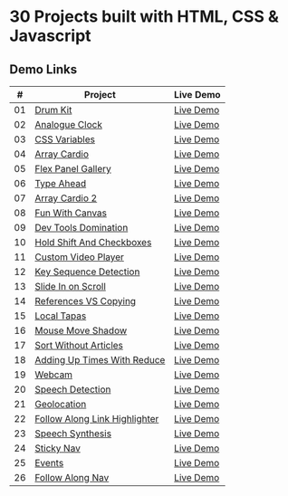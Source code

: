 # 30 Projects built with HTML, CSS & Javascript

## Demo Links

| #   | Project                                                                                                                            | Live Demo                                                                                         |
| --- | ---------------------------------------------------------------------------------------------------------------------------------- | ------------------------------------------------------------------------------------------------- |
| 01  | [Drum Kit](https://github.com/aykutulis/30-projects-html-css-js/tree/master/01-drum-kit)                                           | [Live Demo](https://aykutulis.github.io/30-projects-html-css-js/01-drum-kit)                      |
| 02  | [Analogue Clock](https://github.com/aykutulis/30-projects-html-css-js/tree/master/02-analogue-clock)                               | [Live Demo](https://aykutulis.github.io/30-projects-html-css-js/02-analogue-clock)                |
| 03  | [CSS Variables](https://github.com/aykutulis/30-projects-html-css-js/tree/master/03-css-variables)                                 | [Live Demo](https://aykutulis.github.io/30-projects-html-css-js/03-css-variables)                 |
| 04  | [Array Cardio](https://github.com/aykutulis/30-projects-html-css-js/tree/master/04-array-cardio)                                   | [Live Demo](https://aykutulis.github.io/30-projects-html-css-js/04-array-cardio)                  |
| 05  | [Flex Panel Gallery](https://github.com/aykutulis/30-projects-html-css-js/tree/master/05-flex-panel-gallery)                       | [Live Demo](https://aykutulis.github.io/30-projects-html-css-js/05-flex-panel-gallery)            |
| 06  | [Type Ahead](https://github.com/aykutulis/30-projects-html-css-js/tree/master/06-type-ahead)                                       | [Live Demo](https://aykutulis.github.io/30-projects-html-css-js/06-type-ahead)                    |
| 07  | [Array Cardio 2](https://github.com/aykutulis/30-projects-html-css-js/tree/master/07-array-cardio-2)                               | [Live Demo](https://aykutulis.github.io/30-projects-html-css-js/07-array-cardio-2)                |
| 08  | [Fun With Canvas](https://github.com/aykutulis/30-projects-html-css-js/tree/master/08-fun-with-canvas)                             | [Live Demo](https://aykutulis.github.io/30-projects-html-css-js/08-fun-with-canvas)               |
| 09  | [Dev Tools Domination](https://github.com/aykutulis/30-projects-html-css-js/tree/master/09-dev-tools-domination)                   | [Live Demo](https://aykutulis.github.io/30-projects-html-css-js/09-dev-tools-domination)          |
| 10  | [Hold Shift And Checkboxes](https://github.com/aykutulis/30-projects-html-css-js/tree/master/10-hold-shift-and-checkboxes)         | [Live Demo](https://aykutulis.github.io/30-projects-html-css-js/10-hold-shift-and-checkboxes)     |
| 11  | [Custom Video Player](https://github.com/aykutulis/30-projects-html-css-js/tree/master/11-custom-video-player)                     | [Live Demo](https://aykutulis.github.io/30-projects-html-css-js/11-custom-video-player)           |
| 12  | [Key Sequence Detection](https://github.com/aykutulis/30-projects-html-css-js/tree/master/12-key-sequence-detection)               | [Live Demo](https://aykutulis.github.io/30-projects-html-css-js/12-key-sequence-detection)        |
| 13  | [Slide In on Scroll](https://github.com/aykutulis/30-projects-html-css-js/tree/master/13-slide-in-on-scroll)                       | [Live Demo](https://aykutulis.github.io/30-projects-html-css-js/13-slide-in-on-scroll)            |
| 14  | [References VS Copying](https://github.com/aykutulis/30-projects-html-css-js/tree/master/14-references-vs-copying)                 | [Live Demo](https://aykutulis.github.io/30-projects-html-css-js/14-references-vs-copying)         |
| 15  | [Local Tapas](https://github.com/aykutulis/30-projects-html-css-js/tree/master/15-local-tapas)                                     | [Live Demo](https://aykutulis.github.io/30-projects-html-css-js/15-local-tapas)                   |
| 16  | [Mouse Move Shadow](https://github.com/aykutulis/30-projects-html-css-js/tree/master/16-mouse-move-shadow)                         | [Live Demo](https://aykutulis.github.io/30-projects-html-css-js/16-mouse-move-shadow)             |
| 17  | [Sort Without Articles](https://github.com/aykutulis/30-projects-html-css-js/tree/master/17-sort-without-articles)                 | [Live Demo](https://aykutulis.github.io/30-projects-html-css-js/17-sort-without-articles)         |
| 18  | [Adding Up Times With Reduce](https://github.com/aykutulis/30-projects-html-css-js/tree/master/18-adding-up-times-with-reduce)     | [Live Demo](https://aykutulis.github.io/30-projects-html-css-js/18-adding-up-times-with-reduce)   |
| 19  | [Webcam](https://github.com/aykutulis/30-projects-html-css-js/tree/master/19-webcam)                                               | [Live Demo](https://aykutulis.github.io/30-projects-html-css-js/19-webcam)                        |
| 20  | [Speech Detection](https://github.com/aykutulis/30-projects-html-css-js/tree/master/20-speech-detection)                           | [Live Demo](https://aykutulis.github.io/30-projects-html-css-js/20-speech-detection)              |
| 21  | [Geolocation](https://github.com/aykutulis/30-projects-html-css-js/tree/master/21-geolocation)                                     | [Live Demo](https://aykutulis.github.io/30-projects-html-css-js/21-geolocation)                   |
| 22  | [Follow Along Link Highlighter](https://github.com/aykutulis/30-projects-html-css-js/tree/master/22-follow-along-link-highlighter) | [Live Demo](https://aykutulis.github.io/30-projects-html-css-js/22-follow-along-link-highlighter) |
| 23  | [Speech Synthesis](https://github.com/aykutulis/30-projects-html-css-js/tree/master/23-speech-synthesis)                           | [Live Demo](https://aykutulis.github.io/30-projects-html-css-js/23-speech-synthesis)              |
| 24  | [Sticky Nav](https://github.com/aykutulis/30-projects-html-css-js/tree/master/24-sticky-nav)                                       | [Live Demo](https://aykutulis.github.io/30-projects-html-css-js/24-sticky-nav)                    |
| 25  | [Events](https://github.com/aykutulis/30-projects-html-css-js/tree/master/25-events)                                               | [Live Demo](https://aykutulis.github.io/30-projects-html-css-js/25-events)                        |
| 26  | [Follow Along Nav](https://github.com/aykutulis/30-projects-html-css-js/tree/master/26-follow-along-nav)                           | [Live Demo](https://aykutulis.github.io/30-projects-html-css-js/26-follow-along-nav)              | 
